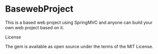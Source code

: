 # BasewebProject
This is a based web project using SpringMVC and anyone can build your own web project based on it.

License

The gem is available as open source under the terms of the MIT License.
